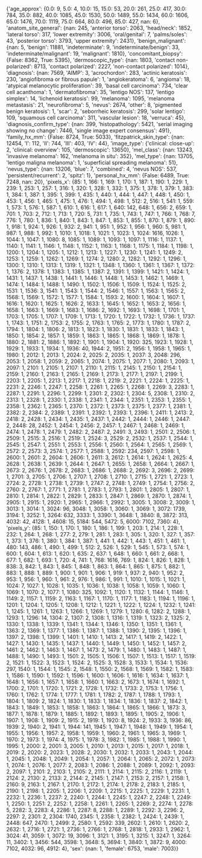 {'age_approx': {0.0: 9,
                5.0: 4,
                10.0: 15,
                15.0: 53,
                20.0: 261,
                25.0: 417,
                30.0: 784,
                35.0: 882,
                40.0: 1085,
                45.0: 1530,
                50.0: 1489,
                55.0: 1434,
                60.0: 1606,
                65.0: 1476,
                70.0: 1119,
                75.0: 664,
                80.0: 496,
                85.0: 427,
                nan: 6},
 'anatom_site_general': {nan: 245,
                         'anterior torso': 2063,
                         'head/neck': 1852,
                         'lateral torso': 317,
                         'lower extremity': 3006,
                         'oral/genital': 7,
                         'palms/soles': 43,
                         'posterior torso': 3793,
                         'upper extremity': 2431},
 'benign_malignant': {nan: 5,
                      'benign': 11881,
                      'indeterminate': 9,
                      'indeterminate/benign': 33,
                      'indeterminate/malignant': 19,
                      'malignant': 1810},
 'concomitant_biopsy': {False: 8362, True: 5395},
 'dermoscopic_type': {nan: 1803,
                      'contact non-polarized': 8713,
                      'contact polarized': 2227,
                      'non-contact polarized': 1014},
 'diagnosis': {nan: 7569,
               'AIMP': 3,
               'acrochordon': 283,
               'actinic keratosis': 230,
               'angiofibroma or fibrous papule': 1,
               'angiokeratoma': 6,
               'angioma': 18,
               'atypical melanocytic proliferation': 39,
               'basal cell carcinoma': 734,
               'clear cell acanthoma': 1,
               'dermatofibroma': 35,
               'lentigo NOS': 137,
               'lentigo simplex': 14,
               'lichenoid keratosis': 99,
               'melanoma': 1095,
               'melanoma metastasis': 21,
               'neurofibroma': 5,
               'nevus': 2674,
               'other': 8,
               'pigmented benign keratosis': 1,
               'scar': 2,
               'seborrheic keratosis': 299,
               'solar lentigo': 109,
               'squamous cell carcinoma': 311,
               'vascular lesion': 18,
               'verruca': 45},
 'diagnosis_confirm_type': {nan: 399,
                            'histopathology': 5421,
                            'serial imaging showing no change': 7446,
                            'single image expert consensus': 491},
 'family_hx_mm': {False: 8724, True: 5033},
 'fitzpatrick_skin_type': {nan: 12454,
                           'I': 112,
                           'II': 744,
                           'III': 403,
                           'IV': 44},
 'image_type': {'clinical: close-up': 2,
                'clinical: overview': 105,
                'dermoscopic': 13650},
 'mel_class': {nan: 13243, 'invasive melanoma': 162, 'melanoma in situ': 352},
 'mel_type': {nan: 13705,
              'lentigo maligna melanoma': 1,
              'superficial spreading melanoma': 51},
 'nevus_type': {nan: 13206,
                'blue': 7,
                'combined': 4,
                'nevus NOS': 537,
                'persistent/recurrent': 2,
                'spitz': 1},
 'personal_hx_mm': {False: 6489, True: 7248, nan: 20},
 'pixels_x': {85: 1,
              166: 1,
              169: 1,
              170: 1,
              187: 1,
              190: 1,
              229: 1,
              239: 1,
              253: 1,
              257: 1,
              316: 1,
              320: 1,
              328: 1,
              332: 1,
              375: 1,
              378: 1,
              379: 1,
              383: 1,
              384: 1,
              387: 1,
              395: 1,
              399: 1,
              435: 1,
              440: 1,
              444: 1,
              447: 1,
              448: 1,
              450: 1,
              453: 1,
              456: 1,
              465: 1,
              475: 1,
              476: 1,
              494: 1,
              498: 1,
              512: 2,
              516: 1,
              541: 1,
              559: 1,
              573: 1,
              576: 1,
              587: 1,
              610: 1,
              616: 1,
              617: 1,
              640: 142,
              648: 1,
              656: 2,
              659: 1,
              701: 1,
              703: 2,
              712: 1,
              713: 1,
              720: 5,
              731: 1,
              735: 1,
              743: 1,
              747: 1,
              766: 1,
              768: 7,
              776: 1,
              780: 1,
              836: 1,
              840: 1,
              843: 1,
              847: 1,
              853: 1,
              855: 1,
              870: 1,
              879: 1,
              890: 1,
              918: 1,
              924: 1,
              926: 1,
              932: 2,
              941: 1,
              951: 1,
              952: 1,
              956: 1,
              960: 5,
              981: 1,
              987: 1,
              988: 1,
              992: 1,
              1010: 1,
              1018: 1,
              1021: 1,
              1023: 1,
              1024: 1616,
              1026: 1,
              1044: 1,
              1047: 1,
              1080: 8,
              1085: 1,
              1089: 1,
              1093: 1,
              1097: 1,
              1116: 1,
              1137: 1,
              1140: 1,
              1141: 1,
              1146: 1,
              1148: 1,
              1152: 1,
              1163: 1,
              1168: 1,
              1175: 1,
              1184: 1,
              1198: 1,
              1200: 1,
              1204: 1,
              1205: 1,
              1212: 1,
              1213: 1,
              1227: 1,
              1230: 1,
              1241: 1,
              1249: 2,
              1253: 1,
              1259: 1,
              1262: 1,
              1269: 1,
              1274: 2,
              1280: 2,
              1282: 1,
              1292: 1,
              1296: 1,
              1300: 1,
              1310: 1,
              1313: 1,
              1319: 1,
              1321: 1,
              1348: 1,
              1360: 1,
              1361: 1,
              1367: 1,
              1372: 1,
              1376: 2,
              1378: 1,
              1383: 1,
              1385: 1,
              1387: 2,
              1391: 1,
              1399: 1,
              1421: 1,
              1424: 1,
              1431: 1,
              1437: 1,
              1438: 1,
              1441: 1,
              1446: 1,
              1448: 1,
              1453: 1,
              1462: 1,
              1469: 1,
              1474: 1,
              1484: 1,
              1488: 1,
              1490: 1,
              1502: 1,
              1506: 1,
              1509: 1,
              1524: 1,
              1525: 2,
              1531: 1,
              1536: 3,
              1541: 1,
              1543: 1,
              1544: 2,
              1546: 1,
              1557: 1,
              1563: 1,
              1565: 2,
              1568: 1,
              1569: 1,
              1572: 1,
              1577: 1,
              1584: 1,
              1593: 2,
              1600: 1,
              1604: 1,
              1607: 1,
              1616: 1,
              1620: 1,
              1625: 1,
              1626: 2,
              1633: 1,
              1645: 1,
              1652: 1,
              1653: 2,
              1656: 1,
              1658: 1,
              1663: 1,
              1669: 1,
              1683: 1,
              1686: 2,
              1692: 1,
              1693: 1,
              1698: 1,
              1701: 1,
              1703: 1,
              1705: 1,
              1707: 1,
              1709: 1,
              1713: 1,
              1720: 1,
              1722: 1,
              1732: 1,
              1736: 1,
              1737: 1,
              1743: 1,
              1751: 2,
              1753: 2,
              1755: 2,
              1763: 1,
              1765: 2,
              1773: 1,
              1780: 1,
              1787: 2,
              1794: 1,
              1804: 1,
              1806: 2,
              1813: 1,
              1823: 1,
              1830: 1,
              1831: 1,
              1833: 1,
              1843: 1,
              1850: 1,
              1854: 2,
              1857: 1,
              1859: 1,
              1863: 1,
              1865: 1,
              1868: 1,
              1869: 1,
              1878: 1,
              1880: 2,
              1881: 2,
              1886: 1,
              1892: 1,
              1901: 1,
              1904: 1,
              1920: 325,
              1923: 1,
              1928: 1,
              1929: 1,
              1933: 1,
              1934: 1,
              1936: 40,
              1944: 2,
              1951: 2,
              1956: 1,
              1958: 1,
              1965: 1,
              1980: 1,
              2012: 1,
              2013: 1,
              2024: 2,
              2025: 2,
              2035: 1,
              2037: 3,
              2048: 296,
              2053: 1,
              2058: 1,
              2059: 2,
              2065: 1,
              2074: 1,
              2075: 1,
              2077: 1,
              2080: 1,
              2093: 1,
              2097: 1,
              2101: 1,
              2105: 1,
              2107: 1,
              2110: 1,
              2115: 1,
              2145: 1,
              2150: 1,
              2154: 1,
              2159: 1,
              2160: 1,
              2163: 1,
              2165: 1,
              2169: 1,
              2173: 1,
              2177: 1,
              2197: 1,
              2199: 1,
              2203: 1,
              2205: 1,
              2213: 1,
              2217: 1,
              2218: 1,
              2219: 2,
              2221: 1,
              2224: 1,
              2225: 1,
              2231: 2,
              2246: 1,
              2247: 1,
              2258: 1,
              2261: 1,
              2265: 1,
              2268: 1,
              2269: 3,
              2283: 1,
              2287: 1,
              2291: 1,
              2296: 1,
              2299: 1,
              2301: 2,
              2302: 1,
              2304: 5,
              2308: 1,
              2310: 2,
              2313: 1,
              2328: 1,
              2330: 1,
              2338: 1,
              2341: 1,
              2344: 1,
              2351: 1,
              2353: 1,
              2355: 1,
              2358: 1,
              2362: 1,
              2365: 1,
              2370: 1,
              2372: 1,
              2373: 1,
              2375: 1,
              2377: 1,
              2381: 1,
              2382: 2,
              2384: 2,
              2389: 1,
              2391: 1,
              2392: 1,
              2393: 1,
              2396: 1,
              2411: 1,
              2413: 2,
              2418: 2,
              2428: 1,
              2434: 1,
              2435: 1,
              2437: 1,
              2442: 1,
              2444: 1,
              2446: 1,
              2447: 2,
              2448: 28,
              2452: 1,
              2454: 1,
              2456: 2,
              2457: 1,
              2467: 1,
              2468: 1,
              2469: 1,
              2474: 1,
              2478: 1,
              2479: 1,
              2482: 2,
              2487: 2,
              2491: 3,
              2493: 1,
              2501: 2,
              2506: 1,
              2509: 1,
              2515: 3,
              2516: 1,
              2519: 1,
              2524: 3,
              2529: 2,
              2532: 1,
              2537: 1,
              2544: 1,
              2545: 1,
              2547: 1,
              2551: 1,
              2553: 1,
              2556: 1,
              2560: 1,
              2564: 1,
              2565: 1,
              2569: 1,
              2572: 2,
              2573: 3,
              2574: 1,
              2577: 1,
              2588: 1,
              2592: 234,
              2597: 1,
              2598: 1,
              2600: 1,
              2601: 2,
              2604: 1,
              2606: 1,
              2611: 3,
              2612: 1,
              2614: 1,
              2624: 1,
              2625: 4,
              2628: 1,
              2638: 1,
              2639: 1,
              2644: 1,
              2647: 1,
              2655: 1,
              2658: 1,
              2664: 1,
              2667: 1,
              2673: 2,
              2676: 1,
              2678: 2,
              2683: 1,
              2686: 1,
              2688: 2,
              2692: 3,
              2696: 2,
              2699: 1,
              2701: 3,
              2705: 1,
              2706: 1,
              2707: 1,
              2708: 1,
              2710: 1,
              2715: 1,
              2721: 1,
              2723: 1,
              2724: 2,
              2728: 1,
              2738: 1,
              2739: 1,
              2747: 2,
              2748: 1,
              2749: 1,
              2754: 1,
              2756: 2,
              2760: 2,
              2767: 1,
              2771: 1,
              2781: 1,
              2783: 1,
              2793: 1,
              2801: 1,
              2805: 1,
              2807: 1,
              2810: 1,
              2814: 1,
              2822: 1,
              2829: 1,
              2833: 1,
              2847: 1,
              2869: 1,
              2870: 1,
              2874: 1,
              2905: 1,
              2915: 1,
              2920: 1,
              2965: 1,
              2966: 1,
              2992: 1,
              3005: 1,
              3008: 2,
              3009: 1,
              3013: 1,
              3014: 1,
              3024: 96,
              3048: 1,
              3058: 1,
              3060: 1,
              3069: 1,
              3072: 1739,
              3194: 1,
              3252: 1,
              3264: 632,
              3333: 1,
              3390: 1,
              3648: 1,
              3840: 8,
              3872: 313,
              4032: 42,
              4128: 1,
              4608: 15,
              5184: 544,
              5472: 5,
              6000: 7102,
              7360: 4},
 'pixels_y': {85: 1,
              150: 1,
              170: 1,
              180: 1,
              186: 1,
              199: 1,
              203: 1,
              214: 1,
              228: 1,
              232: 1,
              264: 1,
              268: 1,
              277: 2,
              279: 1,
              281: 1,
              283: 1,
              305: 1,
              320: 1,
              327: 1,
              357: 1,
              373: 1,
              376: 1,
              380: 1,
              384: 1,
              387: 1,
              441: 1,
              442: 1,
              443: 1,
              451: 1,
              461: 1,
              480: 143,
              486: 1,
              490: 1,
              499: 1,
              512: 2,
              526: 1,
              529: 1,
              545: 1,
              573: 1,
              574: 1,
              600: 1,
              604: 1,
              613: 1,
              620: 1,
              635: 2,
              637: 1,
              648: 1,
              660: 1,
              661: 2,
              668: 1,
              677: 1,
              682: 1,
              693: 1,
              720: 4,
              741: 1,
              768: 1616,
              769: 1,
              824: 1,
              826: 1,
              828: 1,
              838: 3,
              842: 1,
              843: 1,
              845: 1,
              848: 1,
              863: 1,
              864: 1,
              865: 1,
              875: 1,
              882: 1,
              883: 1,
              888: 1,
              889: 1,
              900: 1,
              901: 1,
              906: 1,
              919: 1,
              937: 2,
              940: 1,
              952: 2,
              953: 1,
              956: 1,
              960: 1,
              961: 2,
              976: 1,
              986: 1,
              991: 1,
              1010: 1,
              1015: 1,
              1021: 1,
              1024: 7,
              1027: 1,
              1028: 1,
              1035: 1,
              1036: 1,
              1038: 1,
              1058: 1,
              1059: 1,
              1060: 1,
              1069: 1,
              1070: 2,
              1077: 1,
              1080: 325,
              1092: 1,
              1120: 1,
              1132: 1,
              1144: 1,
              1146: 1,
              1149: 2,
              1157: 1,
              1159: 2,
              1163: 1,
              1167: 1,
              1170: 1,
              1177: 1,
              1183: 1,
              1194: 1,
              1196: 1,
              1201: 1,
              1204: 1,
              1205: 1,
              1208: 1,
              1212: 1,
              1221: 1,
              1222: 1,
              1224: 1,
              1232: 1,
              1241: 1,
              1245: 1,
              1261: 1,
              1263: 1,
              1266: 1,
              1269: 1,
              1279: 1,
              1280: 6,
              1282: 2,
              1288: 1,
              1293: 1,
              1296: 14,
              1304: 2,
              1307: 2,
              1308: 1,
              1316: 1,
              1319: 1,
              1323: 2,
              1325: 2,
              1330: 1,
              1338: 1,
              1339: 1,
              1341: 1,
              1344: 1,
              1346: 1,
              1350: 1,
              1351: 1,
              1361: 1,
              1363: 2,
              1369: 1,
              1377: 1,
              1386: 1,
              1387: 1,
              1388: 1,
              1390: 2,
              1395: 1,
              1396: 1,
              1397: 2,
              1398: 1,
              1399: 1,
              1401: 1,
              1410: 1,
              1413: 2,
              1417: 1,
              1419: 2,
              1422: 1,
              1427: 1,
              1430: 1,
              1435: 1,
              1437: 1,
              1440: 1,
              1449: 1,
              1450: 1,
              1452: 1,
              1457: 2,
              1461: 2,
              1462: 1,
              1463: 1,
              1467: 1,
              1473: 2,
              1479: 1,
              1480: 1,
              1483: 1,
              1487: 1,
              1488: 1,
              1490: 1,
              1493: 1,
              1501: 2,
              1505: 1,
              1506: 1,
              1507: 1,
              1513: 1,
              1517: 1,
              1519: 2,
              1521: 1,
              1522: 3,
              1523: 1,
              1524: 2,
              1525: 3,
              1528: 3,
              1533: 1,
              1534: 1,
              1536: 297,
              1540: 1,
              1544: 1,
              1545: 2,
              1548: 1,
              1550: 2,
              1568: 1,
              1569: 1,
              1582: 1,
              1583: 1,
              1586: 1,
              1590: 1,
              1592: 1,
              1596: 1,
              1600: 1,
              1606: 1,
              1616: 1,
              1634: 1,
              1637: 1,
              1648: 1,
              1656: 1,
              1657: 1,
              1658: 1,
              1660: 1,
              1663: 2,
              1673: 1,
              1674: 1,
              1692: 1,
              1700: 2,
              1701: 1,
              1720: 1,
              1721: 2,
              1728: 1,
              1732: 1,
              1733: 2,
              1753: 1,
              1756: 1,
              1760: 1,
              1762: 1,
              1774: 1,
              1777: 1,
              1781: 1,
              1782: 2,
              1787: 1,
              1788: 1,
              1793: 1,
              1804: 1,
              1809: 2,
              1824: 1,
              1830: 1,
              1833: 1,
              1834: 1,
              1836: 1,
              1837: 2,
              1842: 1,
              1843: 1,
              1849: 1,
              1853: 1,
              1858: 1,
              1863: 1,
              1864: 1,
              1865: 1,
              1866: 1,
              1873: 3,
              1877: 1,
              1878: 1,
              1879: 1,
              1885: 1,
              1892: 1,
              1893: 1,
              1895: 1,
              1905: 2,
              1906: 1,
              1907: 1,
              1908: 1,
              1909: 2,
              1915: 2,
              1919: 1,
              1920: 8,
              1924: 2,
              1933: 3,
              1936: 86,
              1939: 2,
              1940: 2,
              1941: 1,
              1944: 141,
              1945: 1,
              1947: 1,
              1948: 1,
              1949: 1,
              1954: 1,
              1955: 1,
              1956: 1,
              1957: 2,
              1958: 1,
              1959: 1,
              1960: 2,
              1961: 1,
              1965: 3,
              1969: 1,
              1970: 2,
              1973: 1,
              1974: 4,
              1975: 1,
              1978: 3,
              1982: 1,
              1985: 1,
              1988: 1,
              1990: 1,
              1995: 1,
              2000: 2,
              2001: 3,
              2005: 1,
              2010: 1,
              2013: 1,
              2015: 1,
              2017: 1,
              2018: 1,
              2019: 2,
              2020: 2,
              2023: 1,
              2028: 2,
              2030: 1,
              2032: 1,
              2033: 1,
              2043: 1,
              2044: 1,
              2045: 1,
              2048: 1,
              2049: 1,
              2054: 1,
              2057: 1,
              2064: 1,
              2065: 2,
              2072: 1,
              2073: 1,
              2074: 1,
              2076: 1,
              2077: 2,
              2083: 1,
              2086: 1,
              2088: 1,
              2089: 1,
              2092: 1,
              2093: 2,
              2097: 1,
              2101: 2,
              2103: 1,
              2105: 2,
              2111: 1,
              2114: 1,
              2115: 2,
              2116: 1,
              2119: 1,
              2124: 2,
              2130: 2,
              2133: 2,
              2144: 2,
              2145: 1,
              2147: 1,
              2153: 2,
              2157: 1,
              2158: 1,
              2160: 9,
              2163: 1,
              2167: 1,
              2170: 1,
              2172: 1,
              2174: 1,
              2178: 2,
              2183: 1,
              2185: 1,
              2190: 1,
              2198: 1,
              2205: 1,
              2206: 1,
              2209: 1,
              2215: 1,
              2225: 1,
              2229: 1,
              2231: 1,
              2232: 1,
              2236: 1,
              2237: 2,
              2240: 1,
              2244: 1,
              2245: 1,
              2247: 2,
              2248: 1,
              2249: 1,
              2250: 1,
              2251: 2,
              2252: 1,
              2258: 1,
              2261: 1,
              2265: 1,
              2269: 2,
              2274: 1,
              2278: 5,
              2282: 3,
              2283: 4,
              2286: 1,
              2287: 8,
              2288: 1,
              2289: 1,
              2292: 3,
              2296: 2,
              2297: 2,
              2301: 2,
              2304: 1740,
              2345: 1,
              2358: 1,
              2382: 1,
              2424: 1,
              2439: 1,
              2448: 647,
              2470: 1,
              2499: 2,
              2580: 1,
              2592: 339,
              2602: 1,
              2610: 1,
              2620: 2,
              2632: 1,
              2716: 1,
              2721: 1,
              2736: 1,
              2766: 1,
              2768: 1,
              2818: 1,
              2933: 1,
              2962: 1,
              3024: 41,
              3059: 1,
              3072: 19,
              3096: 1,
              3121: 1,
              3195: 1,
              3215: 1,
              3247: 1,
              3264: 11,
              3402: 1,
              3456: 544,
              3598: 1,
              3648: 5,
              3694: 1,
              3840: 1,
              3872: 9,
              4000: 7102,
              4032: 96,
              4912: 4},
 'sex': {nan: 1, 'female': 6753, 'male': 7003}}
